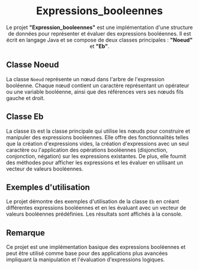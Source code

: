 <div align="center">
  <h1>Expressions_booleennes</h1>
  <p>
    Le projet <strong>"Expression_booleennes"</strong> est une implémentation d'une structure de données pour représenter et évaluer des expressions booléennes.
    Il est écrit en langage Java et se compose de deux classes principales : <strong>"Noeud"</strong> et <strong>"Eb"</strong>.
  </p>
</div>

## Classe Noeud

La classe `Noeud` représente un nœud dans l'arbre de l'expression booléenne. Chaque nœud contient un caractère représentant un opérateur ou une variable booléenne, ainsi que des références vers ses nœuds fils gauche et droit.

## Classe Eb

La classe `Eb` est la classe principale qui utilise les nœuds pour construire et manipuler des expressions booléennes. Elle offre des fonctionnalités telles que la création d'expressions vides, la création d'expressions avec un seul caractère ou l'application des opérations booléennes (disjonction, conjonction, négation) sur les expressions existantes. De plus, elle fournit des méthodes pour afficher les expressions et les évaluer en utilisant un vecteur de valeurs booléennes.

## Exemples d'utilisation

Le projet démontre des exemples d'utilisation de la classe `Eb` en créant différentes expressions booléennes et en les évaluant avec un vecteur de valeurs booléennes prédéfinies. Les résultats sont affichés à la console.

## Remarque

Ce projet est une implémentation basique des expressions booléennes et peut être utilisé comme base pour des applications plus avancées impliquant la manipulation et l'évaluation d'expressions logiques.


